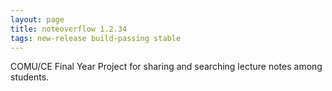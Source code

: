 ```yaml
---
layout: page
title: noteoverflow 1.2.34
tags: new-release build-passing stable
---
```


COMU/CE Final Year Project for sharing and searching lecture notes among students.
